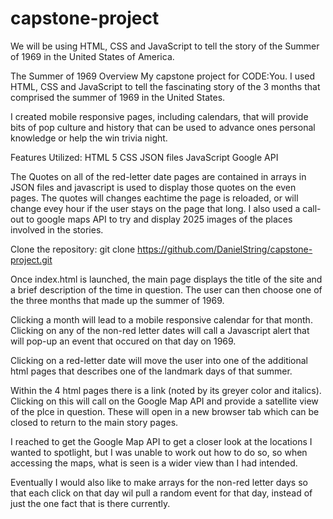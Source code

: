 # capstone-project

We will be using HTML, CSS and JavaScript to tell the story of the Summer of 1969 in the United States of America.

The Summer of 1969
Overview
My capstone project for CODE:You. I used HTML, CSS and JavaScript to tell the fascinating story of the 3 months that comprised the summer of 1969 in the United States.

I created mobile responsive pages, including calendars, that will provide bits of pop culture and history that can be used to advance ones personal knowledge or help the win trivia night.

Features Utilized:
HTML 5
CSS
JSON files
JavaScript
Google API

The Quotes on all of the red-letter date pages are contained in arrays in JSON files and javascript is used to display those quotes on the even pages.  The quotes will changes eachtime the page is reloaded, or will change evey hour if the user stays on the page that long.
I also used a call-out to google maps API to try and display 2025 images of the places involved in the stories.

Clone the repository: git clone https://github.com/DanielString/capstone-project.git

Once index.html is launched, the main page displays the title of the site and a brief description of the time in question.  The user can then choose one of the three months that made up the summer of 1969.

Clicking a month will lead to a mobile responsive calendar for that month.  Clicking on any of the non-red letter dates will call a Javascript alert that will pop-up an event that occured on that day on 1969.

Clicking on a red-letter date will move the user into one of the additional html pages that describes one of the landmark days of that summer.

Within the 4 html pages there is a link (noted by its greyer color and italics).   Clicking on this will call on the Google Map API and provide a satellite view of the plce in question.  These will open in a new browser tab which can be closed to return to the main story pages.

I reached to get the Google Map API to get a closer look at the locations I wanted to spotlight, but I was unable to work out how to do so, so when accessing the maps, what is seen is a wider view than I had intended.

Eventually I would also like to make arrays for the non-red letter days so that each click on that day wil pull a random event for that day, instead of just the one fact that is there currently.